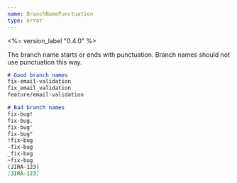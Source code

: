 ```yaml
---
name: BranchNamePunctuation
type: error
---
```


<%= version_label "0.4.0" %>

The branch name starts or ends with punctuation. Branch names should not use punctuation this way.

```md
# Good branch names
fix-email-validation
fix_email_validation
feature/email-validation

# Bad branch names
fix-bug!
fix-bug.
fix-bug'
fix-bug"
!fix-bug
-fix-bug
_fix-bug
~fix-bug
(JIRA-123)
[JIRA-123]
```
